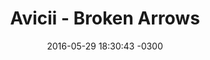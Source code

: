---
layout: post
title: "Avicii - Broken Arrows"
date: 2016-05-29 18:30:43 -0300
tags: [Avicii]
video_id: V6iKSUoUN48
---